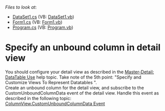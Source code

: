 <!-- default file list -->
*Files to look at*:

* [DataSet1.cs](./CS/WindowsApplication1/DataSet1.cs) (VB: [DataSet1.vb](./VB/WindowsApplication1/DataSet1.vb))
* [Form1.cs](./CS/WindowsApplication1/Form1.cs) (VB: [Form1.vb](./VB/WindowsApplication1/Form1.vb))
* [Program.cs](./CS/WindowsApplication1/Program.cs) (VB: [Program.vb](./VB/WindowsApplication1/Program.vb))
<!-- default file list end -->
# Specify an unbound column in detail view


<p>You should configure your detail view as described in the <a href="http://documentation.devexpress.com/#WindowsForms/CustomDocument731">Master-Detail: DataTable Use</a> help topic. Take note of the 5th point: "Specify and Customize Views To Represent Datatables ". <br />
Create an unbound column for the detail view, and subscribe to the CustomUnboundColumnData event of the detail view. Handle this event as described in the following topic:<br />
<a href="http://documentation.devexpress.com/#WindowsForms/DevExpressXtraGridViewsBaseColumnView_CustomUnboundColumnDatatopic">ColumnView.CustomUnboundColumnData Event </a></p>

<br/>


